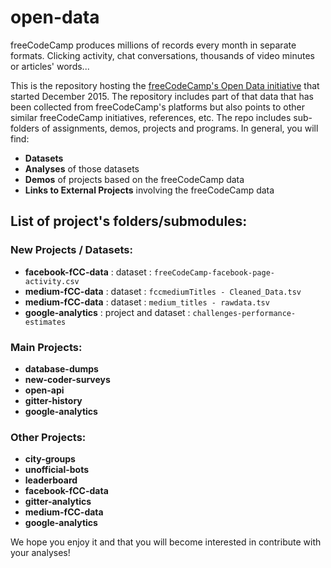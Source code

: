 # open-data

freeCodeCamp produces millions of records every month in separate formats. Clicking activity, chat conversations, thousands of video minutes or articles' words...

This is the repository hosting the [freeCodeCamp's Open Data initiative](https://medium.freecodecamp.org/free-code-camp-christmas-special-giving-the-gift-of-data-6ecbf0313d62) that started December 2015. The repository includes part of that data that has been collected from freeCodeCamp's platforms but also points to other similar freeCodeCamp initiatives, references, etc. The repo includes sub-folders of assignments, demos, projects and programs. In general, you will find:
* **Datasets**
* **Analyses** of those datasets
* **Demos** of projects based on the freeCodeCamp data
* **Links to External Projects** involving the freeCodeCamp data

## List of project's folders/submodules:

### New Projects / Datasets:

* **facebook-fCC-data** : dataset : `freeCodeCamp-facebook-page-activity.csv`
* **medium-fCC-data** : dataset : `fccmediumTitles - Cleaned_Data.tsv`
* **medium-fCC-data** : dataset : `medium_titles - rawdata.tsv`
* **google-analytics** : project and dataset : `challenges-performance-estimates`

### Main Projects:

* **database-dumps**
* **new-coder-surveys**
* **open-api**
* **gitter-history**
* **google-analytics**

### Other Projects:

* **city-groups**
* **unofficial-bots**
* **leaderboard**
* **facebook-fCC-data**
* **gitter-analytics**
* **medium-fCC-data**
* **google-analytics**

We hope you enjoy it and that you will become interested in contribute with your analyses!

